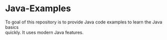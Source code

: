 # Java-Examples

To goal of this repository is to provide Java code examples to learn the Java basics  
quickly. It uses modern Java features. 
